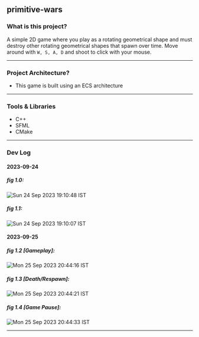 ## primitive-wars

### What is this project?
A simple 2D game where you play as a rotating geometrical shape and must destroy other rotating geometrical shapes that spawn over time.
Move around with `W, S, A, D` and shoot to click with your mouse.

---

### Project Architecture?
- This game is built using an ECS architecture

---

### Tools & Libraries
- C++
- SFML
- CMake

---

### Dev Log

#### 2023-09-24

##### fig 1.0:
![Sun 24 Sep 2023 19:10:48 IST](https://github.com/Ticketedmoon/primitive-wars/assets/21260839/007b2bf6-e7b2-4267-a3dd-bff8705af5f4)

##### fig 1.1:
![Sun 24 Sep 2023 19:10:07 IST](https://github.com/Ticketedmoon/primitive-wars/assets/21260839/5bd3d88b-005d-4217-b81b-29ee4a4db7c4)

#### 2023-09-25

##### fig 1.2 [Gameplay]:
![Mon 25 Sep 2023 20:44:16 IST](https://github.com/Ticketedmoon/primitive-wars/assets/21260839/840b352e-86ae-47b2-ac4e-b34eb89bcbee)

##### fig 1.3 [Death/Respawn]:
![Mon 25 Sep 2023 20:44:21 IST](https://github.com/Ticketedmoon/primitive-wars/assets/21260839/422e21ad-a921-4efb-b8db-f4aecf3a31ad)

##### fig 1.4 [Game Pause]:
![Mon 25 Sep 2023 20:44:33 IST](https://github.com/Ticketedmoon/primitive-wars/assets/21260839/30642de9-f648-40d4-88b6-16d9e85540fa)

---
